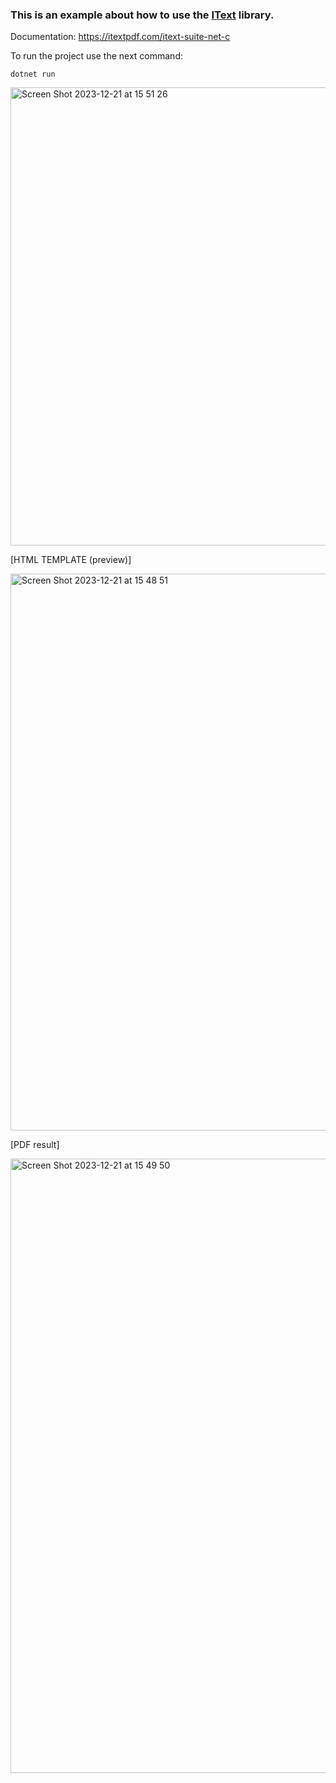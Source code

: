 ### This is an example about how to use the [IText](https://itextpdf.com/) library.

Documentation: https://itextpdf.com/itext-suite-net-c

To run the project use the next command: 
 
``` 
dotnet run
```
<img width="733" alt="Screen Shot 2023-12-21 at 15 51 26" src="https://github.com/GinaFraMi/POCIText/assets/32395542/9805e71c-8bd5-45ec-8263-45dd09daf435">


[HTML TEMPLATE (preview)]

<img width="891" alt="Screen Shot 2023-12-21 at 15 48 51" src="https://github.com/GinaFraMi/POCIText/assets/32395542/788d8227-c851-49db-b43e-41c588633b02">


[PDF result]

<img width="983" alt="Screen Shot 2023-12-21 at 15 49 50" src="https://github.com/GinaFraMi/POCIText/assets/32395542/901ba758-4caa-45f9-9359-ff84579cf9e7">
